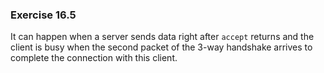 ### Exercise 16.5

It can happen when a server sends data right after `accept` returns and the client is busy when the second packet of the 3-way handshake arrives to complete the connection with this client.

